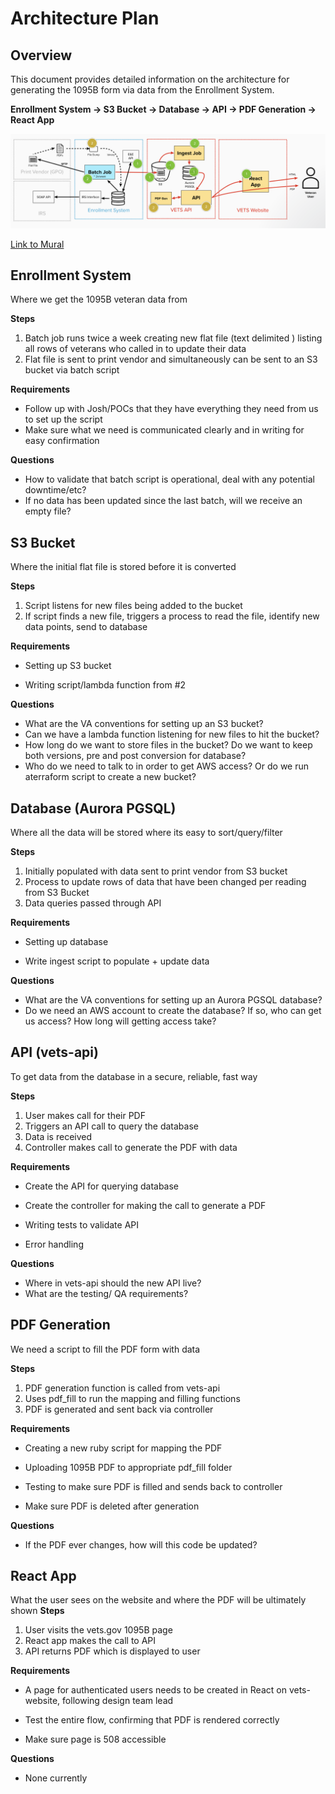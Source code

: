 Architecture Plan
=================

Overview
--------

This document provides detailed information on the architecture for generating the 1095B form via data from the Enrollment System.

**Enrollment System -> S3 Bucket -> Database -> API -> PDF Generation -> React App**

![](https://github.com/department-of-veterans-affairs/va.gov-team/blob/master/products/health-care/1095b-tax-form/research/tech/Screen%20Shot%202022-02-03%20at%205.04.33%20PM.png)

[Link to Mural](https://app.mural.co/t/innovationboards1199/m/innovationboards1199/1643907581165/b80fb9dbbef9a6beb4af59cbcfba076830226051?sender=u257b57923703399236fc7616)

Enrollment System
-----------------

Where we get the 1095B veteran data from

**Steps**

1.  Batch job runs twice a week creating new flat file (text delimited ) listing all rows of veterans who called in to update their data
2.  Flat file is sent to print vendor and simultaneously can be sent to an S3 bucket via batch script

**Requirements**
- Follow up with Josh/POCs that they have everything they need from us to set up the script
- Make sure what we need is communicated clearly and in writing for easy confirmation 

**Questions**

- How to validate that batch script is operational, deal with any potential downtime/etc?
- If no data has been updated since the last batch, will we receive an empty file? 


S3 Bucket
---------

Where the initial flat file is stored before it is converted

**Steps**

1.  Script listens for new files being added to the bucket
2.  If script finds a new file, triggers a process to read the file, identify new data points, send to database

**Requirements**

- Setting up S3 bucket

- Writing script/lambda function from #2

**Questions**

- What are the VA conventions for setting up an S3 bucket?
- Can we have a lambda function listening for new files to hit the bucket?
- How long do we want to store files in the bucket? Do we want to keep both versions, pre and post conversion for database?
- Who do we need to talk to in order to get AWS access? Or do we run aterraform script to create a new bucket?



Database (Aurora PGSQL)
-----------------------

Where all the data will be stored where its easy to sort/query/filter

**Steps**

1.  Initially populated with data sent to print vendor from S3 bucket
2.  Process to update rows of data that have been changed per reading from S3 Bucket
3.  Data queries passed through API

**Requirements**

- Setting up database

- Write ingest script to populate + update data

**Questions**

- What are the VA conventions for setting up an Aurora PGSQL database?
- Do we need an AWS account to create the database? If so, who can get us access? How long will getting access take? 

API (vets-api)
--------------

To get data from the database in a secure, reliable, fast way

**Steps**

1.  User makes call for their PDF
2.  Triggers an API call to query the database
3.  Data is received
4.  Controller makes call to generate the PDF with data

**Requirements**

- Create the API for querying database

- Create the controller for making the call to generate a PDF

- Writing tests to validate API

- Error handling

**Questions**

- Where in vets-api should the new API live?
- What are the testing/ QA requirements? 

PDF Generation
--------------

We need a script to fill the PDF form with data

**Steps**

1.  PDF generation function is called from vets-api
2.  Uses pdf_fill to run the mapping and filling functions
3.  PDF is generated and sent back via controller

**Requirements**

- Creating a new ruby script for mapping the PDF

- Uploading 1095B PDF to appropriate pdf_fill folder

- Testing to make sure PDF is filled and sends back to controller

- Make sure PDF is deleted after generation

**Questions**

- If the PDF ever changes, how will this code be updated?

React App
---------

What the user sees on the website and where the PDF will be ultimately shown **Steps**

1.  User visits the vets.gov 1095B page
2.  React app makes the call to API
3.  API returns PDF which is displayed to user

**Requirements**

- A page for authenticated users needs to be created in React on vets-website, following design team lead

- Test the entire flow, confirming that PDF is rendered correctly

- Make sure page is 508 accessible

**Questions**

- None currently
